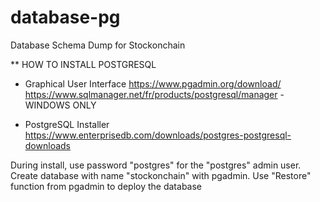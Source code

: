 # database-pg
Database Schema Dump for Stockonchain

** HOW TO INSTALL POSTGRESQL 

- Graphical User Interface 
https://www.pgadmin.org/download/
https://www.sqlmanager.net/fr/products/postgresql/manager - WINDOWS ONLY

- PostgreSQL Installer
https://www.enterprisedb.com/downloads/postgres-postgresql-downloads

During install, use password "postgres" for the "postgres" admin user.
Create database with name "stockonchain" with pgadmin.
Use "Restore" function from pgadmin to deploy the database

